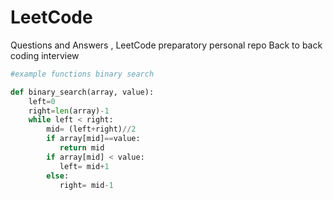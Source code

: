 # LeetCode
Questions and Answers , LeetCode preparatory personal repo 
Back to back coding interview 

```python
#example functions binary search

def binary_search(array, value):
    left=0
    right=len(array)-1
    while left < right:
        mid= (left+right)//2
        if array[mid]==value:
           return mid
        if array[mid] < value:
           left= mid+1
        else:
           right= mid-1     
```

